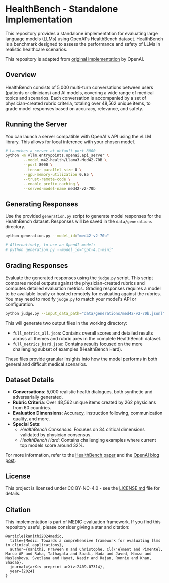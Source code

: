 # HealthBench - Standalone Implementation

This repository provides a standalone implementation for evaluating large language models (LLMs) using OpenAI's HealthBench dataset. HealthBench is a benchmark designed to assess the performance and safety of LLMs in realistic healthcare scenarios.

This repository is adapted from [original implementation](https://github.com/openai/simple-evals/) by OpenAI.

## Overview

HealthBench consists of 5,000 multi-turn conversations between users (patients or clinicians) and AI models, covering a wide range of medical topics and scenarios. Each conversation is accompanied by a set of physician-created rubric criteria, totaling over 48,562 unique items, to grade model responses based on accuracy, relevance, and safety.


## Running the Server

You can launch a server compatible with OpenAI's API using the vLLM library. This allows for local inference with your chosen model.

```bash
# Launches a server at default port 8000
python -m vllm.entrypoints.openai.api_server \
        --model m42-health/Llama3-Med42-70B \
        --port 8000 \
        --tensor-parallel-size 8 \
        --gpu-memory-utilization 0.85 \
        --trust-remote-code \
        --enable_prefix_caching \
        --served-model-name med42-v2-70b
```

## Generating Responses

Use the provided `generation.py` script to generate model responses for the HealthBench dataset. Responses will be saved in the `data/generations` directory.

```bash
python generation.py --model_id="med42-v2-70b"

# Alternatively, to use an OpenAI model:
# python generation.py --model_id="gpt-4.1-mini"
```

## Grading Responses

Evaluate the generated responses using the `judge.py` script. This script compares model outputs against the physician-created rubrics and computes detailed evaluation metrics.
Grading responses requires a model to be available locally or hosted remotely for evaluating against the rubrics. You may need to modify `judge.py` to match your model's API or configuration.
```bash
python judge.py --input_data_path="data/generations/med42-v2-70b.jsonl"
```

This will generate two output files in the working directory:

- `full_metrics_all.json`: Contains overall scores and detailed results across all themes and rubric axes in the complete HealthBench dataset.
- `full_metrics_hard.json`: Contains results focused on the more challenging subset of examples (HealthBench Hard).

These files provide granular insights into how the model performs in both general and difficult medical scenarios.


## Dataset Details

- **Conversations**: 5,000 realistic health dialogues, both synthetic and adversarially generated.
- **Rubric Criteria**: Over 48,562 unique items created by 262 physicians from 60 countries.
- **Evaluation Dimensions**: Accuracy, instruction following, communication quality, and more.
- **Special Sets**:
  - *HealthBench Consensus*: Focuses on 34 critical dimensions validated by physician consensus.
  - *HealthBench Hard*: Contains challenging examples where current top models score around 32%.

For more information, refer to the [HealthBench paper](https://cdn.openai.com/pdf/bd7a39d5-9e9f-47b3-903c-8b847ca650c7/healthbench_paper.pdf) and the [OpenAI blog post](https://openai.com/index/healthbench/).

## License

This project is licensed under CC BY-NC-4.0 - see the [LICENSE.md](LICENSE.md) file for details.

## Citation
This implementation is part of MEDIC evaluation framework. If you find this repository useful, please consider giving a star and citation:
```
@article{kanithi2024medic,
  title={Medic: Towards a comprehensive framework for evaluating llms in clinical applications},
  author={Kanithi, Praveen K and Christophe, Cl{\'e}ment and Pimentel, Marco AF and Raha, Tathagata and Saadi, Nada and Javed, Hamza and Maslenkova, Svetlana and Hayat, Nasir and Rajan, Ronnie and Khan, Shadab},
  journal={arXiv preprint arXiv:2409.07314},
  year={2024}
}
```
